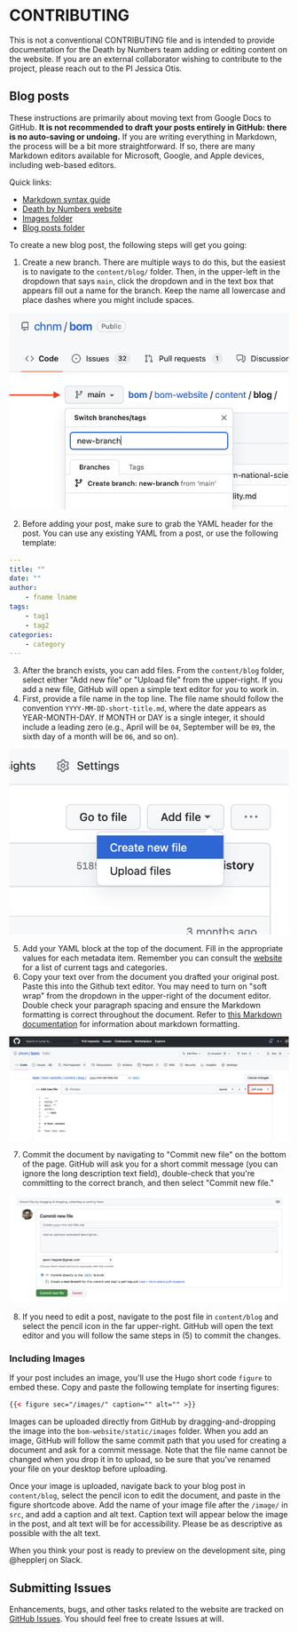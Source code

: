# CONTRIBUTING

This is not a conventional CONTRIBUTING file and is intended to provide documentation for the Death by Numbers team adding or editing content on the website. If you are an external collaborator wishing to contribute to the project, please reach out to the PI Jessica Otis.

## Blog posts

These instructions are primarily about moving text from Google Docs to GitHub. **It is not recommended to draft your posts entirely in GitHub: there is no auto-saving or undoing.** If you are writing everything in Markdown, the process will be a bit more straightforward. If so, there are many Markdown editors available for Microsoft, Google, and Apple devices, including web-based editors.

Quick links: 

- [Markdown syntax guide](https://markdownguide.org)
- [Death by Numbers website](https://deathbynumbers.org)
- [Images folder](https://github.com/chnm/bom/tree/main/bom-website/static/images)
- [Blog posts folder](https://github.com/chnm/bom/tree/main/bom-website/content/blog)

To create a new blog post, the following steps will get you going: 

1. Create a new branch. There are multiple ways to do this, but the easiest is to navigate to the `content/blog/` folder. Then, in the upper-left in the dropdown that says `main`, click the dropdown and in the text box that appears fill out a name for the branch. Keep the name all lowercase and place dashes where you might include spaces. 

![Adding a branch.](docs/new_branch.png)

2. Before adding your post, make sure to grab the YAML header for the post. You can use any existing YAML from a post, or use the following template: 

```yaml
---
title: ""
date: ""
author: 
	- fname lname
tags: 
	- tag1
	- tag2
categories: 
	- category
---
```

3. After the branch exists, you can add files. From the `content/blog` folder, select either "Add new file" or "Upload file" from the upper-right. If you add a new file, GitHub will open a simple text editor for you to work in.
4. First, provide a file name in the top line. The file name should follow the convention `YYYY-MM-DD-short-title.md`, where the date appears as YEAR-MONTH-DAY. If MONTH or DAY is a single integer, it should include a leading zero (e.g., April will be `04`, September will be `09`, the sixth day of a month will be `06`, and so on). 

![Creating new files.](docs/new_file.png)

5. Add your YAML block at the top of the document. Fill in the appropriate values for each metadata item. Remember you can consult the [website](https://deathbynumbers.org/blog/) for a list of current tags and categories.
6. Copy your text over from the document you drafted your original post. Paste this into the Github text editor. You may need to turn on "soft wrap" from the dropdown in the upper-right of the document editor. Double check your paragraph spacing and ensure the Markdown formatting is correct throughout the document. Refer to [this Markdown documentation]() for information about markdown formatting.

![Docuemnt editing.](docs/creating-editing.png)

7. Commit the document by navigating to "Commit new file" on the bottom of the page. GitHub will ask you for a short commit message (you can ignore the long description text field), double-check that you're committing to the correct branch, and then select "Commit new file." 

![Committing files.](docs/committing.png)

8. If you need to edit a post, navigate to the post file in `content/blog` and select the pencil icon in the far upper-right. GitHub will open the text editor and you will follow the same steps in (5) to commit the changes. 

### Including Images

If your post includes an image, you'll use the Hugo short code `figure` to embed these. Copy and paste the following template for inserting figures: 

```html
{{< figure sec="/images/" caption="" alt="" >}}
```

Images can be uploaded directly from GitHub by dragging-and-dropping the image into the `bom-website/static/images` folder. When you add an image, GitHub will follow the same commit path that you used for creating a document and ask for a commit message. Note that the file name cannot be changed when you drop it in to upload, so be sure that you've renamed your file on your desktop before uploading. 

Once your image is uploaded, navigate back to your blog post in `content/blog`, select the pencil icon to edit the document, and paste in the figure shortcode above. Add the name of your image file after the `/image/` in `src`, and add a caption and alt text. Caption text will appear below the image in the post, and alt text will be for accessibility. Please be as descriptive as possible with the alt text.

When you think your post is ready to preview on the development site, ping @hepplerj on Slack.

## Submitting Issues

Enhancements, bugs, and other tasks related to the website are tracked on [GitHub Issues](https://github.com/chnm/bom/issues). You should feel free to create Issues at will.
